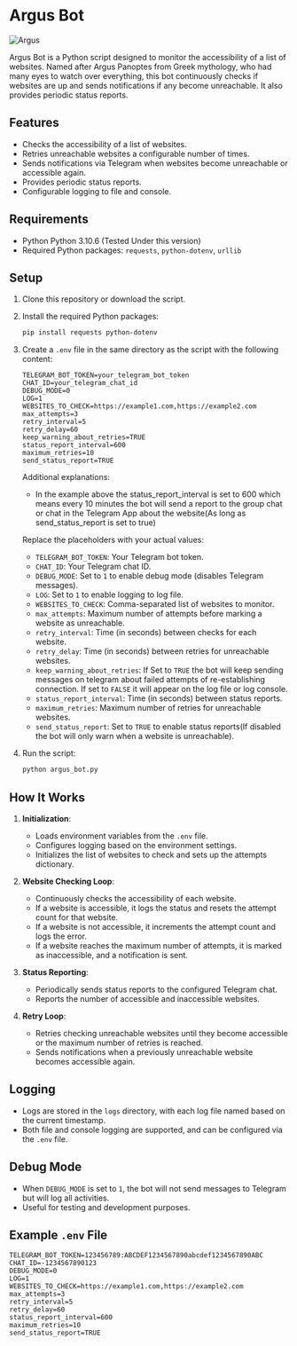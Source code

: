 # Argus Bot
![Argus](https://github.com/tetration/Argus/assets/2152854/c793ba95-494e-4444-8ce7-cf1b92e2f4e8)

Argus Bot is a Python script designed to monitor the accessibility of a list of websites. Named after Argus Panoptes from Greek mythology, who had many eyes to watch over everything, this bot continuously checks if websites are up and sends notifications if any become unreachable. It also provides periodic status reports.

## Features
- Checks the accessibility of a list of websites.
- Retries unreachable websites a configurable number of times.
- Sends notifications via Telegram when websites become unreachable or accessible again.
- Provides periodic status reports.
- Configurable logging to file and console.

## Requirements
- Python Python 3.10.6 (Tested Under this version)
- Required Python packages: `requests`, `python-dotenv`, `urllib`

## Setup
1. Clone this repository or download the script.

2. Install the required Python packages:
    ```bash
    pip install requests python-dotenv
    ```

3. Create a `.env` file in the same directory as the script with the following content:
    ```env
    TELEGRAM_BOT_TOKEN=your_telegram_bot_token
    CHAT_ID=your_telegram_chat_id
    DEBUG_MODE=0
    LOG=1
    WEBSITES_TO_CHECK=https://example1.com,https://example2.com
    max_attempts=3
    retry_interval=5
    retry_delay=60
    keep_warning_about_retries=TRUE
    status_report_interval=600
    maximum_retries=10
    send_status_report=TRUE
    ```
    Additional explanations:
    - In the example above the status_report_interval is set to 600 which means every 10 minutes the bot will send a report to the group chat or chat in the Telegram App about the website(As long as send_status_report is set to true)

    Replace the placeholders with your actual values:
    - `TELEGRAM_BOT_TOKEN`: Your Telegram bot token.
    - `CHAT_ID`: Your Telegram chat ID.
    - `DEBUG_MODE`: Set to `1` to enable debug mode (disables Telegram messages).
    - `LOG`: Set to `1` to enable logging to log file.
    - `WEBSITES_TO_CHECK`: Comma-separated list of websites to monitor.
    - `max_attempts`: Maximum number of attempts before marking a website as unreachable.
    - `retry_interval`: Time (in seconds) between checks for each website.
    - `retry_delay`: Time (in seconds) between retries for unreachable websites.
    - `keep_warning_about_retries`: If Set to `TRUE` the bot will keep sending messages on telegram about failed attempts of re-establishing connection. If set to `FALSE` it will appear on the log file or log console. 
    - `status_report_interval`: Time (in seconds) between status reports.
    - `maximum_retries`: Maximum number of retries for unreachable websites.
    - `send_status_report`: Set to `TRUE` to enable status reports(If disabled the bot will only warn when a website is unreachable).

4. Run the script:
    ```bash
    python argus_bot.py
    ```

## How It Works
1. **Initialization**:
    - Loads environment variables from the `.env` file.
    - Configures logging based on the environment settings.
    - Initializes the list of websites to check and sets up the attempts dictionary.

2. **Website Checking Loop**:
    - Continuously checks the accessibility of each website.
    - If a website is accessible, it logs the status and resets the attempt count for that website.
    - If a website is not accessible, it increments the attempt count and logs the error.
    - If a website reaches the maximum number of attempts, it is marked as inaccessible, and a notification is sent.

3. **Status Reporting**:
    - Periodically sends status reports to the configured Telegram chat.
    - Reports the number of accessible and inaccessible websites.

4. **Retry Loop**:
    - Retries checking unreachable websites until they become accessible or the maximum number of retries is reached.
    - Sends notifications when a previously unreachable website becomes accessible again.

## Logging
- Logs are stored in the `logs` directory, with each log file named based on the current timestamp.
- Both file and console logging are supported, and can be configured via the `.env` file.

## Debug Mode
- When `DEBUG_MODE` is set to `1`, the bot will not send messages to Telegram but will log all activities.
- Useful for testing and development purposes.

## Example `.env` File
```env
TELEGRAM_BOT_TOKEN=123456789:ABCDEF1234567890abcdef1234567890ABC
CHAT_ID=-1234567890123
DEBUG_MODE=0
LOG=1
WEBSITES_TO_CHECK=https://example1.com,https://example2.com
max_attempts=3
retry_interval=5
retry_delay=60
status_report_interval=600
maximum_retries=10
send_status_report=TRUE
